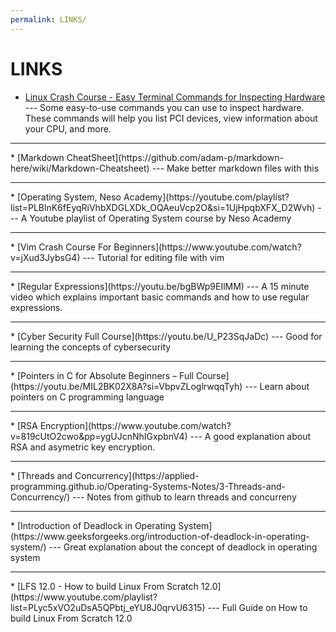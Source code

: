 ```yaml
---
permalink: LINKS/
---
```


# LINKS

* [Linux Crash Course - Easy Terminal Commands for Inspecting Hardware](https://youtu.be/oGyJr-iUwt8?si=59V2boc0XfmlFekg) --- 
Some easy-to-use commands you can use to inspect hardware. 
These commands will help you list PCI devices, view information about your CPU, and more.
<hr>
* [Markdown CheatSheet](https://github.com/adam-p/markdown-here/wiki/Markdown-Cheatsheet) --- Make better markdown files with this
<hr>
* [Operating System, Neso Academy](https://youtube.com/playlist?list=PLBlnK6fEyqRiVhbXDGLXDk_OQAeuVcp2O&si=1UjHpqbXFX_D2Wvh) ---
A Youtube playlist of Operating System course by Neso Academy
<hr>
* [Vim Crash Course For Beginners](https://www.youtube.com/watch?v=jXud3JybsG4) ---
Tutorial for editing file with vim
<hr>
* [Regular Expressions](https://youtu.be/bgBWp9EIlMM) ---
A 15 minute video which explains important basic commands and how to use regular expressions.
<hr>
* [Cyber Security Full Course](https://youtu.be/U_P23SqJaDc) ---
Good for learning the concepts of cybersecurity
<hr>
* [Pointers in C for Absolute Beginners – Full Course](https://youtu.be/MIL2BK02X8A?si=VbpvZLoglrwqqTyh) ---
Learn about pointers on C programming language
<hr>
* [RSA Encryption](https://www.youtube.com/watch?v=819cUtO2cwo&pp=ygUJcnNhIGxpbnV4) ---
A good explanation about RSA and asymetric key encryption.
<hr>
* [Threads and Concurrency](https://applied-programming.github.io/Operating-Systems-Notes/3-Threads-and-Concurrency/) ---
Notes from github to learn threads and concurreny
<hr>
* [Introduction of Deadlock in Operating System](https://www.geeksforgeeks.org/introduction-of-deadlock-in-operating-system/) ---
Great explanation about the concept of deadlock in operating system
<hr>
* [LFS 12.0 - How to build Linux From Scratch 12.0](https://www.youtube.com/playlist?list=PLyc5xVO2uDsA5QPbtj_eYU8J0qrvU6315) ---
Full Guide on How to build Linux From Scratch 12.0
